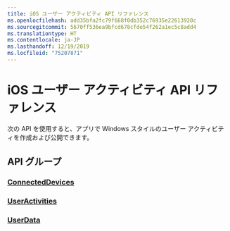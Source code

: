 ```yaml
---
title: iOS ユーザー アクティビティ API リファレンス
ms.openlocfilehash: add35bfa2fc79f668f0db352c76935e22613920c
ms.sourcegitcommit: 5670ff536ea9bfcd678cfde54f262a1ec5c8add4
ms.translationtype: HT
ms.contentlocale: ja-JP
ms.lasthandoff: 12/19/2019
ms.locfileid: "75207871"
---
```

# <a name="ios-user-activities-api-reference"></a>iOS ユーザー アクティビティ API リファレンス

次の API を使用すると、アプリで Windows スタイルのユーザー アクティビティを作成および公開できます。

## <a name="api-groups"></a>API グループ

### <a name="connecteddevicesobjectivec-apiconnecteddevicesindexmd"></a>[ConnectedDevices](../objectivec-api/connecteddevices/index.md)
### <a name="useractivitiesobjectivec-apiuserdatauseractivitiesindexmd"></a>[UserActivities](../objectivec-api/userdata.useractivities/index.md)
### <a name="userdataobjectivec-apiuserdataindexmd"></a>[UserData](../objectivec-api/userdata/index.md)